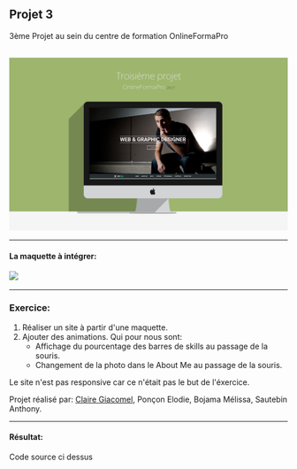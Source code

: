 <h2>Projet 3</h2>

3ème Projet au sein du centre de formation OnlineFormaPro<br/><br/>

![alt tag](Mockup.png)

<hr/>

<h4>La maquette à intégrer:</h4>
<img src="maquette.png"/>

<hr/>

<h3>Exercice:</h3>
<ol>
  <li>Réaliser un site à partir d'une maquette.</li>
  <li>Ajouter des animations. Qui pour nous sont:
      <ul>
          <li>Affichage du pourcentage des barres de skills au passage de la souris.</li>
          <li>Changement de la photo dans le About Me au passage de la souris.</li>
      </ul>
  </li>
</ol>


<p>Le site n'est pas responsive car ce n'était pas le but de l'éxercice.</p>

<p>Projet réalisé par: <a href="http://clairegiacomel.com/">Claire Giacomel<a>, Ponçon Elodie, Bojama Mélissa, Sautebin Anthony.<p>

<hr/>

<h4>Résultat:</h4>
<p>Code source ci dessus</p>